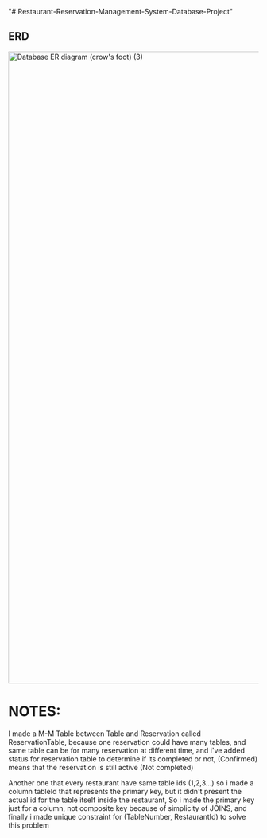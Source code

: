 "# Restaurant-Reservation-Management-System-Database-Project" 


## ERD

<img width="2380" height="1268" alt="Database ER diagram (crow's foot) (3)" src="https://github.com/user-attachments/assets/1e4725fa-0851-41f7-a2b7-86f439a5f123" />


# NOTES:
I made a M-M Table between Table and Reservation called ReservationTable, because one reservation could have many tables, and same table can be for many reservation at different time, and i've added status for reservation table to determine if its completed or not, (Confirmed) means that the reservation is still active (Not completed)

Another one that every restaurant have same table ids (1,2,3...) so i made a column tableId that represents the primary key, but it didn't present the actual id for the table itself inside the restaurant, So i made the primary key just for a column, not composite key because of simplicity of JOINS, and finally i made unique constraint for (TableNumber, RestaurantId) to solve this problem
